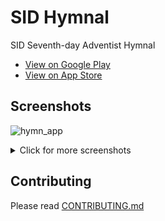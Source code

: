 # SID Hymnal

SID Seventh-day Adventist Hymnal

- [View on Google Play](https://play.google.com/store/apps/details?id=com.sidadventist.sid_hymnal) 
- [View on App Store]() 

## Screenshots

![hymn_app](https://user-images.githubusercontent.com/47924887/75007990-6d53a700-547f-11ea-8462-c587aeb475f7.jpg)
<details>
  <summary>
    Click for more screenshots
  </summary>

![App Search](https://raw.githubusercontent.com/sidadventist/sid_hymnal/master/screenshots/hymn_app_search.jpg)
  
![Dark Mode](https://raw.githubusercontent.com/sidadventist/sid_hymnal/master/screenshots/hymn_app_dark.jpg)

![App Settings](https://raw.githubusercontent.com/sidadventist/sid_hymnal/master/screenshots/hymn_app_settings.jpg)

</details>


## Contributing

Please read [CONTRIBUTING.md](https://github.com/sidadventist/sid_hymnal/blob/master/CONTRIBUTING.md)



